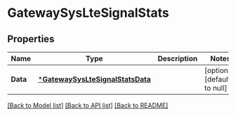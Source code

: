 # GatewaySysLteSignalStats

## Properties
Name | Type | Description | Notes
------------ | ------------- | ------------- | -------------
**Data** | [***GatewaySysLteSignalStatsData**](GatewaySysLTESignalStats_data.md) |  | [optional] [default to null]

[[Back to Model list]](../README.md#documentation-for-models) [[Back to API list]](../README.md#documentation-for-api-endpoints) [[Back to README]](../README.md)

